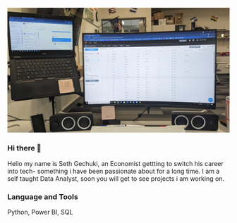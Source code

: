 <img
src= "https://github.com/Sgechuki/Sgechuki/blob/893524320cb7edbe49038243d0abe2cad1d426f3/E95NdwJX0AUykDH.jpg"
alt = " My ReadMe jpg">
### Hi there 👋
Hello my name is Seth Gechuki, an Economist gettting to switch his career into  tech- something i have been passionate about for a long time. I am a self taught Data Analyst, soon you will get to see projects i am working on. 
### Language and Tools
Python, Power BI, SQL

<!--
**Sgechuki/Sgechuki** is a ✨ _special_ ✨ repository because its `README.md` (this file) appears on your GitHub profile.

Here are some ideas to get you started:

- 🔭 I’m currently working on ...
- 🌱 I’m currently learning ...
- 👯 I’m looking to collaborate on ...
- 🤔 I’m looking for help with ...
- 💬 Ask me about ...
- 📫 How to reach me: ...
- 😄 Pronouns: ...
- ⚡ Fun fact: ...
-->
